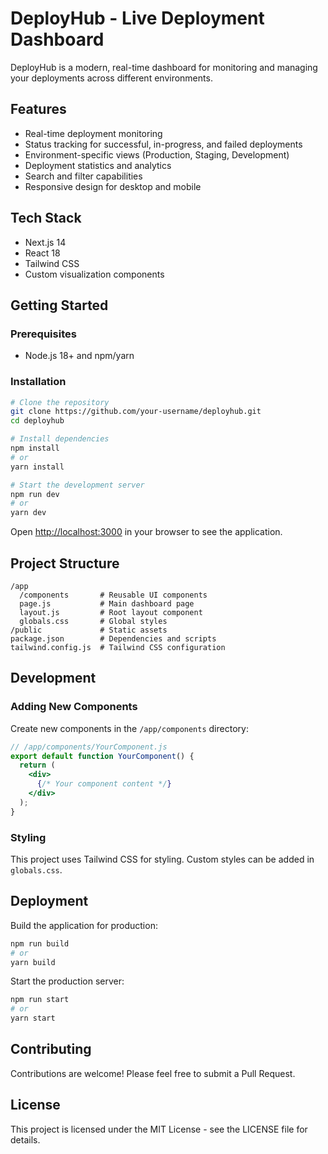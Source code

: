 # DeployHub - Live Deployment Dashboard

DeployHub is a modern, real-time dashboard for monitoring and managing your deployments across different environments.

## Features

- Real-time deployment monitoring
- Status tracking for successful, in-progress, and failed deployments
- Environment-specific views (Production, Staging, Development)
- Deployment statistics and analytics
- Search and filter capabilities
- Responsive design for desktop and mobile

## Tech Stack

- Next.js 14
- React 18
- Tailwind CSS
- Custom visualization components

## Getting Started

### Prerequisites

- Node.js 18+ and npm/yarn

### Installation

```bash
# Clone the repository
git clone https://github.com/your-username/deployhub.git
cd deployhub

# Install dependencies
npm install
# or
yarn install

# Start the development server
npm run dev
# or
yarn dev
```

Open [http://localhost:3000](http://localhost:3000) in your browser to see the application.

## Project Structure

```
/app
  /components       # Reusable UI components
  page.js           # Main dashboard page
  layout.js         # Root layout component
  globals.css       # Global styles
/public             # Static assets
package.json        # Dependencies and scripts
tailwind.config.js  # Tailwind CSS configuration
```

## Development

### Adding New Components

Create new components in the `/app/components` directory:

```jsx
// /app/components/YourComponent.js
export default function YourComponent() {
  return (
    <div>
      {/* Your component content */}
    </div>
  );
}
```

### Styling

This project uses Tailwind CSS for styling. Custom styles can be added in `globals.css`.

## Deployment

Build the application for production:

```bash
npm run build
# or
yarn build
```

Start the production server:

```bash
npm run start
# or
yarn start
```

## Contributing

Contributions are welcome! Please feel free to submit a Pull Request.

## License

This project is licensed under the MIT License - see the LICENSE file for details.
